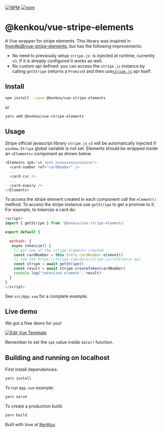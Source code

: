 [![NPM](https://nodei.co/npm/@kenkou/vue-stripe-elements.png)](https://nodei.co/npm/@kenkou/vue-stripe-elements/)
[![npm](https://img.shields.io/npm/dm/@kenkou/vue-stripe-elements.svg?style=flat-square)](https://www.npmjs.com/package/@kenkou/vue-stripe-elements)

# @kenkou/vue-stripe-elements

A Vue wrapper for stripe elements. This library was inspired in [fromAtoB/vue-stripe-elements](https://github.com/fromatob/vue-stripe-elements), but has the following improvements:

- No need to previously setup `stripe.js`: is injected at runtime, currently `v3`. If it is already configured it works as well.
- No custom api defined: you can access the `stripe.js` instance by calling `getStripe` (returns a `Promise`) and then use[`stripe.js`](https://stripe.com/docs/stripe-js/reference) api itself.

## Install

```sh
npm install --save @kenkou/vue-stripe-elements
```

or

```sh
yarn add @kenkou/vue-stripe-elements
```

## Usage

Stripe official javascript library `stripe.js` `v3` will be automatically injected if `window.Stripe` global variable is not set. Elements should be wrapped inside an `<Elements>` component as shown below.

```js
<Elements spk="pk_test_xxxxxxxxxxxxxxxxx">
  <card-number ref="cardNumber" />
  ...
  <card-cvc />
  ...
  <card-expiry />
</Elements>
```

To access the stripe element created in each component call the `element()` method. To access the stripe instance use `getStripe` to get a promise to it. For example, to tokenize a card do:

```js
<script>
import { getStripe } from '@kenkou/vue-stripe-elements'

export default {
  ...
  methods: {
   async tokenize() {
    // get one of the stripe elements created
    const cardNumber = this.$refs.cardNumber.element()
    // see the https://stripe.com/docs/stripe-js/reference api
    const stripe = await getStripe()
    const result = await stripe.createToken(cardNumber)
    console.log('tokenized element', result)
  }
}
</script>
```

See `src/App.vue` for a complete example.

## Live demo

We got a free demo for you!

[![Edit Vue Template](https://codesandbox.io/static/img/play-codesandbox.svg)](https://codesandbox.io/s/vue-template-7wqy3?fontsize=14)

Remember to set the `spk` value inside `data()` function.

## Building and running on localhost

First install dependencies:

```sh
yarn install
```

To run `App.vue` example:

```sh
yarn serve
```

To create a production build:

```sh
yarn build
```

Built with love at [KenKou](https://www.kenkou.de).
